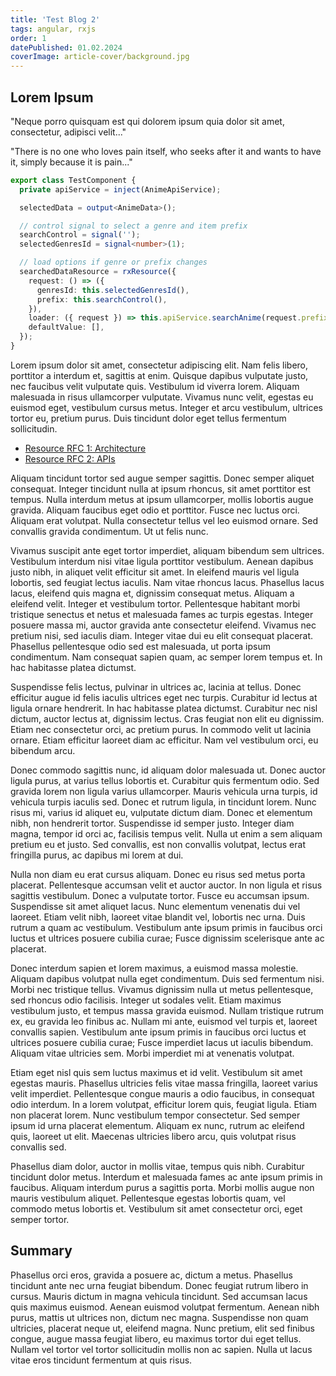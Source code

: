 ```yaml
---
title: 'Test Blog 2'
tags: angular, rxjs
order: 1
datePublished: 01.02.2024
coverImage: article-cover/background.jpg
---
```


## Lorem Ipsum

"Neque porro quisquam est qui dolorem ipsum quia dolor sit amet, consectetur, adipisci velit..."

"There is no one who loves pain itself, who seeks after it and wants to have it, simply because it is pain..."

```typescript
export class TestComponent {
  private apiService = inject(AnimeApiService);

  selectedData = output<AnimeData>();

  // control signal to select a genre and item prefix
  searchControl = signal('');
  selectedGenresId = signal<number>(1);

  // load options if genre or prefix changes
  searchedDataResource = rxResource({
    request: () => ({
      genresId: this.selectedGenresId(),
      prefix: this.searchControl(),
    }),
    loader: ({ request }) => this.apiService.searchAnime(request.prefix, request.genresId),
    defaultValue: [],
  });
}
```

Lorem ipsum dolor sit amet, consectetur adipiscing elit. Nam felis libero, porttitor a interdum et, sagittis at enim. Quisque dapibus vulputate justo, nec faucibus velit vulputate quis. Vestibulum id viverra lorem. Aliquam malesuada in risus ullamcorper vulputate. Vivamus nunc velit, egestas eu euismod eget, vestibulum cursus metus. Integer et arcu vestibulum, ultrices tortor eu, pretium purus. Duis tincidunt dolor eget tellus fermentum sollicitudin.

- [Resource RFC 1: Architecture](https://github.com/angular/angular/discussions/60120)
- [Resource RFC 2: APIs](https://github.com/angular/angular/discussions/60121)

Aliquam tincidunt tortor sed augue semper sagittis. Donec semper aliquet consequat. Integer tincidunt nulla at ipsum rhoncus, sit amet porttitor est tempus. Nulla interdum metus at ipsum ullamcorper, mollis lobortis augue gravida. Aliquam faucibus eget odio et porttitor. Fusce nec luctus orci. Aliquam erat volutpat. Nulla consectetur tellus vel leo euismod ornare. Sed convallis gravida condimentum. Ut ut felis nunc.

Vivamus suscipit ante eget tortor imperdiet, aliquam bibendum sem ultrices. Vestibulum interdum nisi vitae ligula porttitor vestibulum. Aenean dapibus justo nibh, in aliquet velit efficitur sit amet. In eleifend mauris vel ligula lobortis, sed feugiat lectus iaculis. Nam vitae rhoncus lacus. Phasellus lacus lacus, eleifend quis magna et, dignissim consequat metus. Aliquam a eleifend velit. Integer et vestibulum tortor. Pellentesque habitant morbi tristique senectus et netus et malesuada fames ac turpis egestas. Integer posuere massa mi, auctor gravida ante consectetur eleifend. Vivamus nec pretium nisi, sed iaculis diam. Integer vitae dui eu elit consequat placerat. Phasellus pellentesque odio sed est malesuada, ut porta ipsum condimentum. Nam consequat sapien quam, ac semper lorem tempus et. In hac habitasse platea dictumst.

Suspendisse felis lectus, pulvinar in ultrices ac, lacinia at tellus. Donec efficitur augue id felis iaculis ultrices eget nec turpis. Curabitur id lectus at ligula ornare hendrerit. In hac habitasse platea dictumst. Curabitur nec nisl dictum, auctor lectus at, dignissim lectus. Cras feugiat non elit eu dignissim. Etiam nec consectetur orci, ac pretium purus. In commodo velit ut lacinia ornare. Etiam efficitur laoreet diam ac efficitur. Nam vel vestibulum orci, eu bibendum arcu.

Donec commodo sagittis nunc, id aliquam dolor malesuada ut. Donec auctor ligula purus, at varius tellus lobortis et. Curabitur quis fermentum odio. Sed gravida lorem non ligula varius ullamcorper. Mauris vehicula urna turpis, id vehicula turpis iaculis sed. Donec et rutrum ligula, in tincidunt lorem. Nunc risus mi, varius id aliquet eu, vulputate dictum diam. Donec et elementum nibh, non hendrerit tortor. Suspendisse id semper justo. Integer diam magna, tempor id orci ac, facilisis tempus velit. Nulla ut enim a sem aliquam pretium eu et justo. Sed convallis, est non convallis volutpat, lectus erat fringilla purus, ac dapibus mi lorem at dui.

Nulla non diam eu erat cursus aliquam. Donec eu risus sed metus porta placerat. Pellentesque accumsan velit et auctor auctor. In non ligula et risus sagittis vestibulum. Donec a vulputate tortor. Fusce eu accumsan ipsum. Suspendisse sit amet aliquet lacus. Nunc elementum venenatis dui vel laoreet. Etiam velit nibh, laoreet vitae blandit vel, lobortis nec urna. Duis rutrum a quam ac vestibulum. Vestibulum ante ipsum primis in faucibus orci luctus et ultrices posuere cubilia curae; Fusce dignissim scelerisque ante ac placerat.

Donec interdum sapien et lorem maximus, a euismod massa molestie. Aliquam dapibus volutpat nulla eget condimentum. Duis sed fermentum nisi. Morbi nec tristique tellus. Vivamus dignissim nulla ut metus pellentesque, sed rhoncus odio facilisis. Integer ut sodales velit. Etiam maximus vestibulum justo, et tempus massa gravida euismod. Nullam tristique rutrum ex, eu gravida leo finibus ac. Nullam mi ante, euismod vel turpis et, laoreet convallis sapien. Vestibulum ante ipsum primis in faucibus orci luctus et ultrices posuere cubilia curae; Fusce imperdiet lacus ut iaculis bibendum. Aliquam vitae ultricies sem. Morbi imperdiet mi at venenatis volutpat.

Etiam eget nisl quis sem luctus maximus et id velit. Vestibulum sit amet egestas mauris. Phasellus ultricies felis vitae massa fringilla, laoreet varius velit imperdiet. Pellentesque congue mauris a odio faucibus, in consequat odio interdum. In a lorem volutpat, efficitur lorem quis, feugiat ligula. Etiam non placerat lorem. Nunc vestibulum tempor consectetur. Sed semper ipsum id urna placerat elementum. Aliquam ex nunc, rutrum ac eleifend quis, laoreet ut elit. Maecenas ultricies libero arcu, quis volutpat risus convallis sed.

Phasellus diam dolor, auctor in mollis vitae, tempus quis nibh. Curabitur tincidunt dolor metus. Interdum et malesuada fames ac ante ipsum primis in faucibus. Aliquam interdum purus a sagittis porta. Morbi mollis augue non mauris vestibulum aliquet. Pellentesque egestas lobortis quam, vel commodo metus lobortis et. Vestibulum sit amet consectetur orci, eget semper tortor.

## Summary

Phasellus orci eros, gravida a posuere ac, dictum a metus. Phasellus tincidunt ante nec urna feugiat bibendum. Donec feugiat rutrum libero in cursus. Mauris dictum in magna vehicula tincidunt. Sed accumsan lacus quis maximus euismod. Aenean euismod volutpat fermentum. Aenean nibh purus, mattis ut ultrices non, dictum nec magna. Suspendisse non quam ultricies, placerat neque ut, eleifend magna. Nunc pretium, elit sed finibus congue, augue massa feugiat libero, eu maximus tortor dui eget tellus. Nullam vel tortor vel tortor sollicitudin mollis non ac sapien. Nulla ut lacus vitae eros tincidunt fermentum at quis risus.
